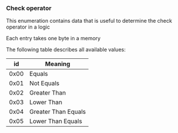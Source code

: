 ### Check operator

This enumeration contains data that is useful to determine the check operator in a logic

Each entry takes one byte in a memory

The following table describes all available values:

id | Meaning
----|---------
0x00 | Equals
0x01 | Not Equals
0x02 | Greater Than
0x03 | Lower Than
0x04 | Greater Than Equals
0x05 | Lower Than Equals
